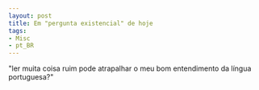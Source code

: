 ```yaml
---
layout: post
title: Em "pergunta existencial" de hoje
tags:
- Misc
- pt_BR
---
```


"ler muita coisa ruim pode atrapalhar o meu bom entendimento da língua portuguesa?"
